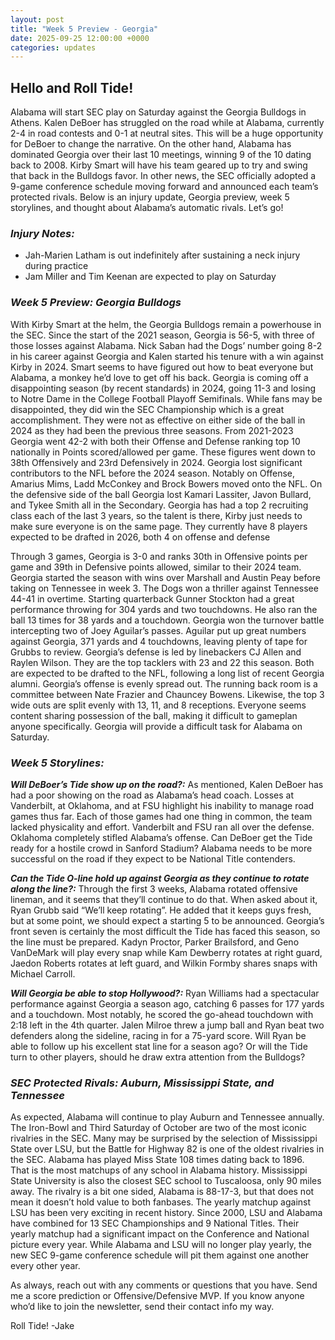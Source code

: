 ```yaml
---
layout: post
title: "Week 5 Preview - Georgia"
date: 2025-09-25 12:00:00 +0000
categories: updates
---
```


## Hello and Roll Tide!

Alabama will start SEC play on Saturday against the Georgia Bulldogs in Athens. Kalen DeBoer has struggled on the road while at Alabama, currently 2-4 in road contests and 0-1 at neutral sites. This will be a huge opportunity for DeBoer to change the narrative. On the other hand, Alabama has dominated Georgia over their last 10 meetings, winning 9 of the 10 dating back to 2008. Kirby Smart will have his team geared up to try and swing that back in the Bulldogs favor. In other news, the SEC officially adopted a 9-game conference schedule moving forward and announced each team’s protected rivals. Below is an injury update, Georgia preview, week 5 storylines, and thought about Alabama’s automatic rivals. Let’s go!

### ***Injury Notes:*** 
-   Jah-Marien Latham is out indefinitely after sustaining a neck injury during practice
-   Jam Miller and Tim Keenan are expected to play on Saturday

### ***Week 5 Preview: Georgia Bulldogs***

With Kirby Smart at the helm, the Georgia Bulldogs remain a powerhouse in the SEC. Since the start of the 2021 season, Georgia is 56-5, with three of those losses against Alabama. Nick Saban had the Dogs’ number going 8-2 in his career against Georgia and Kalen started his tenure with a win against Kirby in 2024. Smart seems to have figured out how to beat everyone but Alabama, a monkey he’d love to get off his back. Georgia is coming off a disappointing season (by recent standards) in 2024, going 11-3 and losing to Notre Dame in the College Football Playoff Semifinals. While fans may be disappointed, they did win the SEC Championship which is a great accomplishment. They were not as effective on either side of the ball in 2024 as they had been the previous three seasons. From 2021-2023 Georgia went 42-2 with both their Offense and Defense ranking top 10 nationally in Points scored/allowed per game. These figures went down to 38th Offensively and 23rd Defensively in 2024. Georgia lost significant contributors to the NFL before the 2024 season. Notably on Offense, Amarius Mims, Ladd McConkey and Brock Bowers moved onto the NFL. On the defensive side of the ball Georgia lost Kamari Lassiter, Javon Bullard, and Tykee Smith all in the Secondary. Georgia has had a top 2 recruiting class each of the last 3 years, so the talent is there, Kirby just needs to make sure everyone is on the same page. They currently have 8 players expected to be drafted in 2026, both 4 on offense and defense

Through 3 games, Georgia is 3-0 and ranks 30th in Offensive points per game and 39th in Defensive points allowed, similar to their 2024 team. Georgia started the season with wins over Marshall and Austin Peay before taking on Tennessee in week 3. The Dogs won a thriller against Tennessee 44-41 in overtime. Starting quarterback Gunner Stockton had a great performance throwing for 304 yards and two touchdowns. He also ran the ball 13 times for 38 yards and a touchdown. Georgia won the turnover battle intercepting two of Joey Aguilar’s passes. Aguilar put up great numbers against Georgia, 371 yards and 4 touchdowns, leaving plenty of tape for Grubbs to review. Georgia’s defense is led by linebackers CJ Allen and Raylen Wilson. They are the top tacklers with 23 and 22 this season. Both are expected to be drafted to the NFL, following a long list of recent Georgia alumni. Georgia’s offense is evenly spread out. The running back room is a committee between Nate Frazier and Chauncey Bowens. Likewise, the top 3 wide outs are split evenly with 13, 11, and 8 receptions. Everyone seems content sharing possession of the ball, making it difficult to gameplan anyone specifically. Georgia will provide a difficult task for Alabama on Saturday.


### ***Week 5 Storylines:***

***Will DeBoer’s Tide show up on the road?:*** As mentioned, Kalen DeBoer has had a poor showing on the road as Alabama’s head coach. Losses at Vanderbilt, at Oklahoma, and at FSU highlight his inability to manage road games thus far. Each of those games had one thing in common, the team lacked physicality and effort. Vanderbilt and FSU ran all over the defense. Oklahoma completely stifled Alabama’s offense. Can DeBoer get the Tide ready for a hostile crowd in Sanford Stadium? Alabama needs to be more successful on the road if they expect to be National Title contenders.

***Can the Tide O-line hold up against Georgia as they continue to rotate along the line?:*** Through the first 3 weeks, Alabama rotated offensive lineman, and it seems that they’ll continue to do that. When asked about it, Ryan Grubb said “We’ll keep rotating”. He added that it keeps guys fresh, but at some point, we should expect a starting 5 to be announced. Georgia’s front seven is certainly the most difficult the Tide has faced this season, so the line must be prepared.  Kadyn Proctor, Parker Brailsford, and Geno VanDeMark will play every snap while Kam Dewberry rotates at right guard, Jaedon Roberts rotates at left guard, and Wilkin Formby shares snaps with Michael Carroll.

***Will Georgia be able to stop Hollywood?:*** Ryan Williams had a spectacular performance against Georgia a season ago, catching 6 passes for 177 yards and a touchdown. Most notably, he scored the go-ahead touchdown with 2:18 left in the 4th quarter. Jalen Milroe threw a jump ball and Ryan beat two defenders along the sideline, racing in for a 75-yard score. Will Ryan be able to follow up his excellent stat line for a season ago? Or will the Tide turn to other players, should he draw extra attention from the Bulldogs?


### ***SEC Protected Rivals: Auburn, Mississippi State, and Tennessee***

As expected, Alabama will continue to play Auburn and Tennessee annually. The Iron-Bowl and Third Saturday of October are two of the most iconic rivalries in the SEC. Many may be surprised by the selection of Mississippi State over LSU, but the Battle for Highway 82 is one of the oldest rivalries in the SEC. Alabama has played Miss State 108 times dating back to 1896. That is the most matchups of any school in Alabama history. Mississippi State University is also the closest SEC school to Tuscaloosa, only 90 miles away. The rivalry is a bit one sided, Alabama is 88-17-3, but that does not mean it doesn’t hold value to both fanbases. The yearly matchup against LSU has been very exciting in recent history. Since 2000, LSU and Alabama have combined for 13 SEC Championships and 9 National Titles. Their yearly matchup had a significant impact on the Conference and National picture every year. While Alabama and LSU will no longer play yearly, the new SEC 9-game conference schedule will pit them against one another every other year.

As always, reach out with any comments or questions that you have. Send me a score prediction or Offensive/Defensive MVP. If you know anyone who’d like to join the newsletter, send their contact info my way.

Roll Tide!
-Jake


